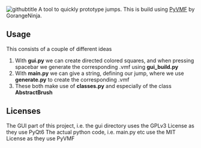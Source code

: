 ![githubtitle](https://user-images.githubusercontent.com/61150608/192163830-16aaaec7-537a-4ef9-87a5-332769345ede.png)
A tool to quickly prototype jumps. This is build using [PyVMF](https://github.com/GorangeNinja/PyVMF) by GorangeNinja.

## Usage
This consists of a couple of different ideas
1. With **gui.py** we can create directed colored squares, and when pressing spacebar we generate the corresponding .vmf using **gui_build.py**
2. With **main.py** we can give a string, defining our jump, where we use **generate.py** to create the corresponding .vmf
3. These both make use of **classes.py** and especially of the class **AbstractBrush**

## Licenses
The GUI part of this project, i.e. the gui directory uses the GPLv3 License as they use PyQt6
The actual python code, i.e. main.py etc use the MIT License as they use PyVMF
